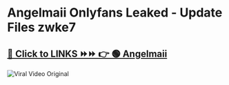 
 # Angelmaii Onlyfans Leaked - Update Files zwke7

## <h2><a href="https://clipsfans.com/Angelmaii&ref=git">🔗 Click to LINKS ⏩⏩ 👉 🟢 Angelmaii </a></h2>

<a href="https://clipsfans.com/Angelmaii&ref=git" rel="nofollow" data-target="animated-image.originalLink"><img src="https://i.ibb.co.com/xMMVF88/686577567.gif" alt="Viral Video Original" style="max-width: 100%; display: inline-block;" data-target="animated-image.originalImage"></a>

